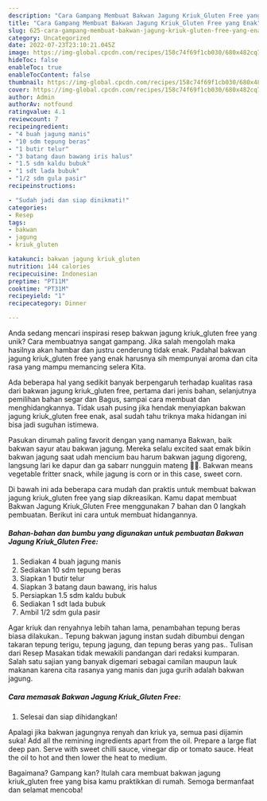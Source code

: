 ```yaml
---
description: "Cara Gampang Membuat Bakwan Jagung Kriuk_Gluten Free yang Enak"
title: "Cara Gampang Membuat Bakwan Jagung Kriuk_Gluten Free yang Enak"
slug: 625-cara-gampang-membuat-bakwan-jagung-kriuk-gluten-free-yang-enak
category: Uncategorized
date: 2022-07-23T23:10:21.045Z
image: https://img-global.cpcdn.com/recipes/158c74f69f1cb030/680x482cq70/bakwan-jagung-kriuk_gluten-free-foto-resep-utama.jpg
hideToc: false
enableToc: true
enableTocContent: false
thumbnail: https://img-global.cpcdn.com/recipes/158c74f69f1cb030/680x482cq70/bakwan-jagung-kriuk_gluten-free-foto-resep-utama.jpg
cover: https://img-global.cpcdn.com/recipes/158c74f69f1cb030/680x482cq70/bakwan-jagung-kriuk_gluten-free-foto-resep-utama.jpg
author: Admin
authorAv: notfound
ratingvalue: 4.1
reviewcount: 7
recipeingredient:
- "4 buah jagung manis"
- "10 sdm tepung beras"
- "1 butir telur"
- "3 batang daun bawang iris halus"
- "1.5 sdm kaldu bubuk"
- "1 sdt lada bubuk"
- "1/2 sdm gula pasir"
recipeinstructions:

- "Sudah jadi dan siap dinikmati!"
categories:
- Resep
tags:
- bakwan
- jagung
- kriuk_gluten

katakunci: bakwan jagung kriuk_gluten 
nutrition: 144 calories
recipecuisine: Indonesian
preptime: "PT11M"
cooktime: "PT31M"
recipeyield: "1"
recipecategory: Dinner

---
```





Anda sedang mencari inspirasi resep bakwan jagung kriuk_gluten free yang unik? Cara membuatnya sangat gampang. Jika salah mengolah maka hasilnya akan hambar dan justru cenderung tidak enak. Padahal bakwan jagung kriuk_gluten free yang enak harusnya sih mempunyai aroma dan cita rasa yang mampu memancing selera Kita.





Ada beberapa hal yang sedikit banyak berpengaruh terhadap kualitas rasa dari bakwan jagung kriuk_gluten free, pertama dari jenis bahan, selanjutnya pemilihan bahan segar dan Bagus, sampai cara membuat dan menghidangkannya. Tidak usah pusing jika hendak menyiapkan bakwan jagung kriuk_gluten free enak,      asal sudah tahu triknya maka hidangan ini bisa jadi suguhan istimewa.














Pasukan dirumah paling favorit dengan yang namanya Bakwan, baik bakwan sayur atau bakwan jagung. Mereka selalu excited saat emak bikin bakwan jagung saat udah mencium bau harum bakwan jagung digoreng, langsung lari ke dapur dan ga sabarr nungguin mateng 😬😁. Bakwan means vegetable fritter snack, while jagung is corn or in this case, sweet corn.






Di bawah ini ada beberapa cara mudah dan praktis untuk membuat bakwan jagung kriuk_gluten free yang siap dikreasikan. Kamu dapat membuat Bakwan Jagung Kriuk_Gluten Free menggunakan 7 bahan dan 0 langkah pembuatan. Berikut ini cara untuk membuat hidangannya.

<!--inarticleads1-->

##### Bahan-bahan dan bumbu yang digunakan untuk pembuatan Bakwan Jagung Kriuk_Gluten Free:

1. Sediakan 4 buah jagung manis
1. Sediakan 10 sdm tepung beras
1. Siapkan 1 butir telur
1. Siapkan 3 batang daun bawang, iris halus
1. Persiapkan 1.5 sdm kaldu bubuk
1. Sediakan 1 sdt lada bubuk
1. Ambil 1/2 sdm gula pasir


Agar kriuk dan renyahnya lebih tahan lama, penambahan tepung beras biasa dilakukan.. Tepung bakwan jagung instan sudah dibumbui dengan takaran tepung terigu, tepung jagung, dan tepung beras yang pas.. Tulisan dari Resep Masakan tidak mewakili pandangan dari redaksi kumparan. Salah satu sajian yang banyak digemari sebagai camilan maupun lauk makanan karena cita rasanya yang manis dan juga gurih adalah bakwan jagung. 

<!--inarticleads2-->

##### Cara memasak Bakwan Jagung Kriuk_Gluten Free:


1. Selesai dan siap dihidangkan!

Apalagi jika bakwan jagungnya renyah dan kriuk ya, semua pasi dijamin suka! Add all the remining ingredients apart from the oil. Prepare a large flat deep pan. Serve with sweet chilli sauce, vinegar dip or tomato sauce. Heat the oil to hot and then lower the heat to medium. 

Bagaimana? Gampang kan? Itulah cara membuat bakwan jagung kriuk_gluten free yang bisa kamu praktikkan di rumah. Semoga bermanfaat dan selamat mencoba!
